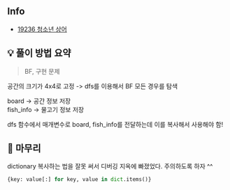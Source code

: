 ## Info
- [19236 청소년 상어](https://www.acmicpc.net/problem/19236)

## 💡 풀이 방법 요약
> BF, 구현 문제

공간의 크기가 4x4로 고정 -> dfs를 이용해서 BF 모든 경우를 탐색

board -> 공간 정보 저장  
fish_info -> 물고기 정보 저장  

dfs 함수에서 매개변수로 board, fish_info를 전달하는데 이를 복사해서 사용해야 함!


## 🙂 마무리
dictionary 복사하는 법을 잘못 써서 디버깅 지옥에 빠졌었다.
주의하도록 하자 ^^
```Python
{key: value[:] for key, value in dict.items()}
```